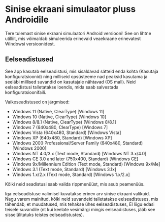# Sinise ekraani simulaator pluss Androidile
Tere tulemast sinise ekraani simulaatori Android versiooni! See on lihtne utilliit, mis võimaldab simuleerida erinevaid veaekraane erinevatest Windowsi versioonidest.

## Eelseadistused
See äpp kasutab eelseadistusi, mis sisaldavad sätteid enda kohta (Kasutaja konfiguratsioonid) ning milliseid opsüsteeme nad peaksid kasutama ja seeläbi millised suvandid on kasutajale nähtavad (OS mall).
Neid eelseadistusi talletatakse loendis, mida saab salvestada konfiguratsioonifaili.

Vaikeseadistused on järgmised:
* Windows 11 (Native, ClearType) [Windows 11]
* Windows 10 (Native, ClearType) [Windows 10]
* Windows 8/8.1 (Native, ClearType) [Windows 8/8.1]
* Windows 7 (640x480, ClearType) [Windows 7]
* Windows Vista (640x480, Standard) [Windows Vista]
* Windows XP (640x480, Standard) [Windows XP]
* Windows 2000 Professional/Server Family (640x480, Standard) [Windows 2000]
* Windows NT 4.0/3.x (Text mode, Standard) [Windows NT 3.x/4.0]
* Windows CE 3.0 and later (750x400, Standard) [Windows CE]
* Windows 9x/Millennium Edition (Text mode, Standard) [Windows 9x/Me]
* Windows 3.1 (Text mode, Standard) [Windows 3.1x]
* Windows 1.x/2.x (Text mode, Standard) [Windows 1.x/2.x]

Kõiki neid seadistusi saab valida rippmenüüst, mis asub peamenüüs.

Iga eelseadistuse valimisel kuvatakse erinev arv sinise ekraani valikuid.
Nagu varem mainitud, kõiki neid suvandeid talletatakse eelseadistuses, mis tähendab, et
muudatused, mis tehakse ühes eelseadistuses, EI liigu edasi teisele suvandile
(nt kui keelate vesimärgi mingis eelseadistuses, jääb see sisselülitatuks teistes eelseadistustes).
